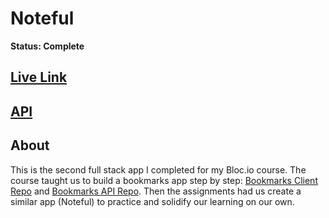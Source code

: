 # Noteful

**Status: Complete**

## [Live Link](https://noteful-umber.now.sh/)
## [API](https://github.com/bix6/noteful-api)

## About
This is the second full stack app I completed for my Bloc.io course. The course taught us to build a bookmarks app step by step: [Bookmarks Client Repo](https://github.com/bix6/bookmarks-app) and [Bookmarks API Repo](https://github.com/bix6/bookmarks-server). Then the assignments had us create a similar app (Noteful) to practice and solidify our learning on our own. 